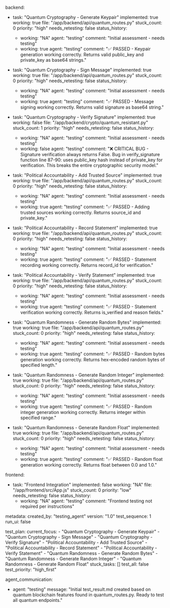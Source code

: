 backend:
  - task: "Quantum Cryptography - Generate Keypair"
    implemented: true
    working: true
    file: "/app/backend/api/quantum_routes.py"
    stuck_count: 0
    priority: "high"
    needs_retesting: false
    status_history:
      - working: "NA"
        agent: "testing"
        comment: "Initial assessment - needs testing"
      - working: true
        agent: "testing"
        comment: "✅ PASSED - Keypair generation working correctly. Returns valid public_key and private_key as base64 strings."

  - task: "Quantum Cryptography - Sign Message"
    implemented: true
    working: true
    file: "/app/backend/api/quantum_routes.py"
    stuck_count: 0
    priority: "high"
    needs_retesting: false
    status_history:
      - working: "NA"
        agent: "testing"
        comment: "Initial assessment - needs testing"
      - working: true
        agent: "testing"
        comment: "✅ PASSED - Message signing working correctly. Returns valid signature as base64 string."

  - task: "Quantum Cryptography - Verify Signature"
    implemented: true
    working: false
    file: "/app/backend/crypto/quantum_resistant.py"
    stuck_count: 1
    priority: "high"
    needs_retesting: false
    status_history:
      - working: "NA"
        agent: "testing"
        comment: "Initial assessment - needs testing"
      - working: false
        agent: "testing"
        comment: "❌ CRITICAL BUG - Signature verification always returns False. Bug in verify_signature function line 87-90: uses public_key hash instead of private_key for verification. This breaks the entire cryptographic security model."

  - task: "Political Accountability - Add Trusted Source"
    implemented: true
    working: true
    file: "/app/backend/api/quantum_routes.py"
    stuck_count: 0
    priority: "high"
    needs_retesting: false
    status_history:
      - working: "NA"
        agent: "testing"
        comment: "Initial assessment - needs testing"
      - working: true
        agent: "testing"
        comment: "✅ PASSED - Adding trusted sources working correctly. Returns source_id and private_key."

  - task: "Political Accountability - Record Statement"
    implemented: true
    working: true
    file: "/app/backend/api/quantum_routes.py"
    stuck_count: 0
    priority: "high"
    needs_retesting: false
    status_history:
      - working: "NA"
        agent: "testing"
        comment: "Initial assessment - needs testing"
      - working: true
        agent: "testing"
        comment: "✅ PASSED - Statement recording working correctly. Returns record_id for verification."

  - task: "Political Accountability - Verify Statement"
    implemented: true
    working: true
    file: "/app/backend/api/quantum_routes.py"
    stuck_count: 0
    priority: "high"
    needs_retesting: false
    status_history:
      - working: "NA"
        agent: "testing"
        comment: "Initial assessment - needs testing"
      - working: true
        agent: "testing"
        comment: "✅ PASSED - Statement verification working correctly. Returns is_verified and reason fields."

  - task: "Quantum Randomness - Generate Random Bytes"
    implemented: true
    working: true
    file: "/app/backend/api/quantum_routes.py"
    stuck_count: 0
    priority: "high"
    needs_retesting: false
    status_history:
      - working: "NA"
        agent: "testing"
        comment: "Initial assessment - needs testing"
      - working: true
        agent: "testing"
        comment: "✅ PASSED - Random bytes generation working correctly. Returns hex-encoded random bytes of specified length."

  - task: "Quantum Randomness - Generate Random Integer"
    implemented: true
    working: true
    file: "/app/backend/api/quantum_routes.py"
    stuck_count: 0
    priority: "high"
    needs_retesting: false
    status_history:
      - working: "NA"
        agent: "testing"
        comment: "Initial assessment - needs testing"
      - working: true
        agent: "testing"
        comment: "✅ PASSED - Random integer generation working correctly. Returns integer within specified range."

  - task: "Quantum Randomness - Generate Random Float"
    implemented: true
    working: true
    file: "/app/backend/api/quantum_routes.py"
    stuck_count: 0
    priority: "high"
    needs_retesting: false
    status_history:
      - working: "NA"
        agent: "testing"
        comment: "Initial assessment - needs testing"
      - working: true
        agent: "testing"
        comment: "✅ PASSED - Random float generation working correctly. Returns float between 0.0 and 1.0."

frontend:
  - task: "Frontend Integration"
    implemented: false
    working: "NA"
    file: "/app/frontend/src/App.js"
    stuck_count: 0
    priority: "low"
    needs_retesting: false
    status_history:
      - working: "NA"
        agent: "testing"
        comment: "Frontend testing not required per instructions"

metadata:
  created_by: "testing_agent"
  version: "1.0"
  test_sequence: 1
  run_ui: false

test_plan:
  current_focus:
    - "Quantum Cryptography - Generate Keypair"
    - "Quantum Cryptography - Sign Message"
    - "Quantum Cryptography - Verify Signature"
    - "Political Accountability - Add Trusted Source"
    - "Political Accountability - Record Statement"
    - "Political Accountability - Verify Statement"
    - "Quantum Randomness - Generate Random Bytes"
    - "Quantum Randomness - Generate Random Integer"
    - "Quantum Randomness - Generate Random Float"
  stuck_tasks: []
  test_all: false
  test_priority: "high_first"

agent_communication:
  - agent: "testing"
    message: "Initial test_result.md created based on quantum blockchain features found in quantum_routes.py. Ready to test all quantum endpoints."